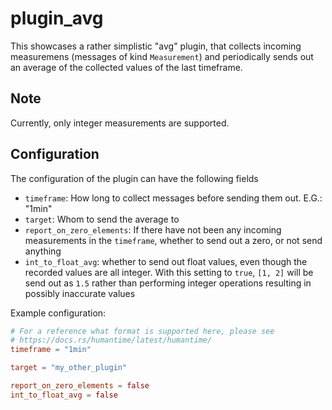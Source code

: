 # plugin_avg

This showcases a rather simplistic "avg" plugin, that collects incoming
measuremens (messages of kind `Measurement`) and periodically sends out an
average of the collected values of the last timeframe.

## Note

Currently, only integer measurements are supported.


## Configuration

The configuration of the plugin can have the following fields

* `timeframe`: How long to collect messages before sending them out.
  E.G.: "1min"
* `target`: Whom to send the average to
* `report_on_zero_elements`: If there have not been any incoming measurements in
  the `timeframe`, whether to send out a zero, or not send anything
* `int_to_float_avg`: whether to send out float values, even though the recorded
  values are all integer.
  With this setting to `true`, `[1, 2]` will be send out as `1.5` rather than
  performing integer operations resulting in possibly inaccurate values


Example configuration:

```toml
# For a reference what format is supported here, please see
# https://docs.rs/humantime/latest/humantime/
timeframe = "1min"

target = "my_other_plugin"

report_on_zero_elements = false
int_to_float_avg = false
```

